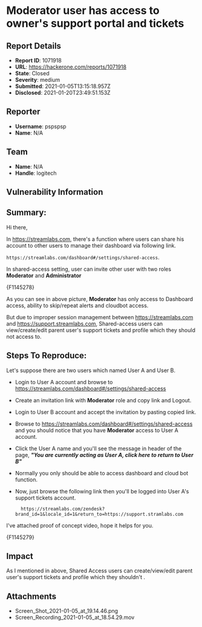 # Moderator user has access to owner's support portal and tickets

## Report Details
- **Report ID**: 1071918
- **URL**: https://hackerone.com/reports/1071918
- **State**: Closed
- **Severity**: medium
- **Submitted**: 2021-01-05T13:15:18.957Z
- **Disclosed**: 2021-01-20T23:49:51.153Z

## Reporter
- **Username**: pspspsp
- **Name**: N/A

## Team
- **Name**: N/A
- **Handle**: logitech

## Vulnerability Information
## Summary:

Hi there,

In https://streamlabs.com, there's a function where users can share his account to other users to manage their dashboard via following link.

``https://streamlabs.com/dashboard#/settings/shared-access``.

In shared-access setting, user can invite other user with two roles **Moderator** and **Administrator**

{F1145278}

As you can see in above picture, **Moderator**  has only access to Dashboard access, ability to skip/repeat alerts and cloudbot access.

But due to improper session management between https://streamlabs.com and https://support.streamlabs.com,
Shared-access users  can view/create/edit parent user's support tickets and profile which they should not access to.


## Steps To Reproduce:

Let's suppose there are two users which named User A and User B.

*  Login to User A account and browse to https://streamlabs.com/dashboard#/settings/shared-access

* Create an invitation link with **Moderator** role and copy link and Logout.

*  Login to User B account and accept the invitation by pasting copied link.

* Browse to https://streamlabs.com/dashboard#/settings/shared-access and you should notice that you have **Moderator** access to User A account.

* Click the User A name and you'll see the message in header of the page, ***"You are currently acting as User A, click here to return to User B"***

* Normally you only should be able to access dashboard and cloud bot function.

* Now, just browse the following link then you'll be logged into  User A's support tickets account.
        
        https://streamlabs.com/zendesk?brand_id=1&locale_id=1&return_to=https://support.stramlabs.com

I've attached  proof of concept video, hope it helps for you.

{F1145279}

## Impact

As I mentioned in above, Shared Access users can create/view/edit parent user's support tickets and profile which they shouldn't .

## Attachments
- Screen_Shot_2021-01-05_at_19.14.46.png
- Screen_Recording_2021-01-05_at_18.54.29.mov
